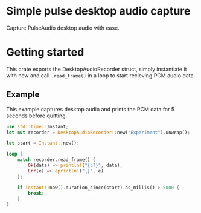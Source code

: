 # Simple pulse desktop audio capture
Capture PulseAudio desktop audio with ease.

# Getting started
This crate exports the DesktopAudioRecorder struct, simply instantiate it with new and call `.read_frame()` in a loop to start recieving PCM audio data.

## Example
This example captures desktop audio and prints the PCM data for 5 seconds before quitting.
```rust
use std::time::Instant;
let mut recorder = DesktopAudioRecorder::new("Experiment").unwrap();

let start = Instant::now();

loop {
    match recorder.read_frame() {
        Ok(data) => println!("{:?}", data),
        Err(e) => eprintln!("{}", e)
    };

    if Instant::now().duration_since(start).as_millis() > 5000 {
        break;
    }
}
```
